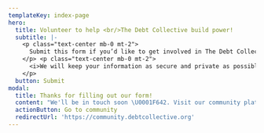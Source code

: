 ```yaml
---
templateKey: index-page
hero:
  title: Volunteer to help <br/>The Debt Collective build power!
  subtitle: |-
    <p class="text-center mb-0 mt-2">
      Submit this form if you’d like to get involved in The Debt Collective. Someone will be in touch with you soon!
    </p> <p class="text-center mb-0 mt-2">
      <i>We will keep your information as secure and private as possible.</i>
    </p>
  button: Submit
modal:
  title: Thanks for filling out our form!
  content: "We'll be in touch soon \U0001F642. Visit our community platform to connect with other Debt Collective members."
  actionButton: Go to community
  redirectUrl: 'https://community.debtcollective.org'
---
```


